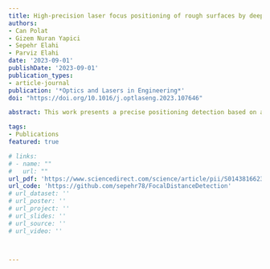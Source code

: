 ```yaml
---
title: High-precision laser focus positioning of rough surfaces by deep learning
authors:
- Can Polat
- Gizem Nuran Yapici
- Sepehr Elahi
- Parviz Elahi
date: '2023-09-01'
publishDate: '2023-09-01'
publication_types:
- article-journal
publication: '*Optics and Lasers in Engineering*'
doi: "https://doi.org/10.1016/j.optlaseng.2023.107646"

abstract: This work presents a precise positioning detection based on a convolutional neural network (CNN) to control the laser focus in laser material processing systems. The images of the diffraction patterns measured at different positions of the laser focus concerning the workpiece are classified in the range of the Rayleigh length of the focusing lens with an increment of about 7% of it. The experiment was carried out on different materials with different levels of surface roughness, such as copper, silicon, and steel, and over 99% accuracy in the positioning detection was achieved. Considering surface roughness and camera noise, a theoretical model is established, and the effects of these parameters on the accuracy of focus detection are also presented. The proposed method exhibits a noise-robust focus detection system and the potential for many precise positioning detection systems in industry and biology.

tags:
- Publications
featured: true

# links:
# - name: ""
#   url: ""
url_pdf: 'https://www.sciencedirect.com/science/article/pii/S0143816623001756'
url_code: 'https://github.com/sepehr78/FocalDistanceDetection'
# url_dataset: ''
# url_poster: ''
# url_project: ''
# url_slides: ''
# url_source: ''
# url_video: ''



---
```

